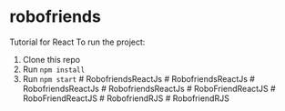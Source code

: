 # robofriends
Tutorial for React
To run the project:

1. Clone this repo
2. Run `npm install`
3. Run `npm start`
#   R o b o f r i e n d s R e a c t J s  
 #   R o b o f r i e n d s R e a c t J s  
 #   R o b o f r i e n d s R e a c t J s  
 #   R o b o f r i e n d s R e a c t J s  
 #   R o b o F r i e n d R e a c t J S  
 #   R o b o F r i e n d R e a c t J S  
 #   R o b o f r i e n d R J S  
 #   R o b o f r i e n d R J S  
 